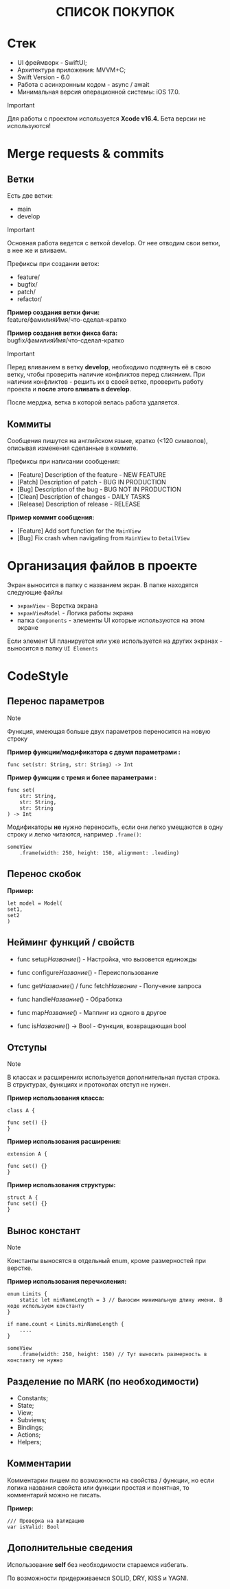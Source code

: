 # <h1 align="center">СПИСОК ПОКУПОК</h1>

# Стек

- UI фреймворк - SwiftUI;
- Архитектура приложения: MVVM+С;
- Swift Version - 6.0
- Работа с асинхронным кодом - async / await
- Минимальная версия операционной системы: iOS 17.0.

> [!IMPORTANT]
> Для работы с проектом используется **Xcode v16.4.** Бета версии не используются!

# Merge requests & commits
## Ветки
Есть две ветки:

- main
- develop

> [!IMPORTANT]
> Основная работа ведется с веткой develop. От нее отводим свои ветки, в нее же и вливаем.

Префиксы при создании веток: 

- feature/
- bugfix/
- patch/
- refactor/

**Пример создания ветки фичи:** <br>
feature/фамилияИмя/что-сделал-кратко

**Пример создания ветки фикса бага:** <br>
bugfix/фамилияИмя/что-сделал-кратко

> [!IMPORTANT]
> Перед вливанием в ветку **develop**, необходимо подтянуть её в свою ветку, чтобы проверить наличие конфликтов перед слиянием. 
> При наличии конфликтов - решить их в своей ветке, проверить работу проекта и **после этого вливать в develop**.

После мерджа, ветка в которой велась работа удаляется. 
## Коммиты

Сообщения пишутся на английском языке, кратко (<120 символов), описывая изменения сделанные в коммите.

Префиксы при написании сообщения: 

- [Feature] Description of the feature - NEW FEATURE
- [Patch] Description of patch - BUG IN PRODUCTION
- [Bug] Description of the bug - BUG NOT IN PRODUCTION
- [Clean] Description of changes - DAILY TASKS
- [Release] Description of release - RELEASE

**Пример коммит сообщения:** <br>
- [Feature] Add sort function for the `MainView`
- [Bug] Fix crash when navigating from `MainView` to `DetailView`

# Организация файлов в проекте

Экран выносится в папку с названием экран. В папке находятся следующие файлы

- `экранView` - Верстка экрана
- `экранViewModel` - Логика работы экрана
- папка `Components` - элементы UI которые используются на этом экране 

Если элемент UI планируется или уже используется на других экранах - выносится в папку `UI Elements`

# CodeStyle

## Перенос параметров

> [!NOTE]
> Функция, имеющая больше двух параметров переносится на новую строку

**Пример функции/модификатора с двумя параметрами :** <br>

```
func set(str: String, str: String) -> Int
```

**Пример функции с тремя и более параметрами :** <br>
```
func set(
    str: String,
    str: String,
    str: String
) -> Int
```

Модификаторы **не** нужно переносить, если они легко умещаются в одну строку и легко читаются, например `.frame()`: <br>
```
someView
    .frame(width: 250, height: 150, alignment: .leading)
```
## Перенос скобок

**Пример:** <br>
```
let model = Model(
set1,
set2
)
```

## Нейминг функций / свойств

- func setup*Название*() - Настройка, что вызовется единожды

- func configure*Название*() - Переиспользование

- func get*Название*() / func fetch*Название* - Получение запроса

- func handle*Название*() - Обработка

- func map*Название*() - Маппинг из одного в другое

- func is*Название*() -> Bool - Функция, возвращающая bool

## Отступы

> [!NOTE]
> В классах и расширениях используется дополнительная пустая строка.
> В структурах, функциях и протоколах отступ не нужен.

**Пример использования класса:** <br>
```
class A {

func set() {}
}
```
**Пример использования расширения:** <br>
```
extension A {

func set() {}
}
```

**Пример использования структуры:** <br>
```
struct A {
func set() {}
}
```

## Вынос констант
> [!NOTE]
> Константы выносятся в отдельный enum, кроме размерностей при верстке. 

**Пример использования перечисления:** <br>

```
enum Limits {
    static let minNameLength = 3 // Выносим минимальную длину имени. В коде используем константу
}

if name.count < Limits.minNameLength {
    ....            
}   
```
```
someView
    .frame(width: 250, height: 150) // Тут выносить размерность в константу не нужно 

```

## Разделение по MARK (по необходимости)

- Constants;
- State;
- View;
- Subviews;
- Bindings;
- Actions;
- Helpers;

## Комментарии

Комментарии пишем по возможности на свойства / функции, но если логика названия свойста или функции простая и понятная, то комментарий можно не писать.

**Пример:** <br>
```
/// Проверка на валидацию
var isValid: Bool
```

## Дополнительные сведения

Использование **self** без необходимости стараемся избегать.

По возможности придерживаемся SOLID, DRY, KISS и YAGNI.	
